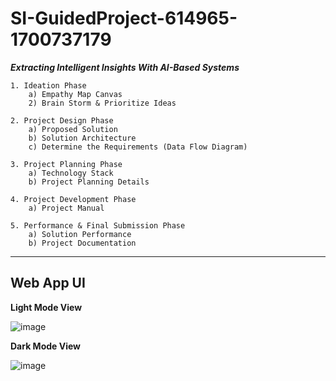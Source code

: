 # SI-GuidedProject-614965-1700737179

***Extracting Intelligent Insights With AI-Based Systems***

~~~
1. Ideation Phase
    a) Empathy Map Canvas
    2) Brain Storm & Prioritize Ideas

2. Project Design Phase
    a) Proposed Solution
    b) Solution Architecture
    c) Determine the Requirements (Data Flow Diagram)

3. Project Planning Phase
    a) Technology Stack
    b) Project Planning Details

4. Project Development Phase
    a) Project Manual

5. Performance & Final Submission Phase
    a) Solution Performance
    b) Project Documentation
~~~

- - - -

## Web App UI

**Light Mode View**

![image](https://github.com/smartinternz02/SI-GuidedProject-614965-1700737179/assets/145153696/bdae1653-07b8-4aa0-bba7-b50779a83b59)

**Dark Mode View**

![image](https://github.com/smartinternz02/SI-GuidedProject-614965-1700737179/assets/145153696/a3d3c502-0c53-49f7-848e-1d5b6bb81623)
